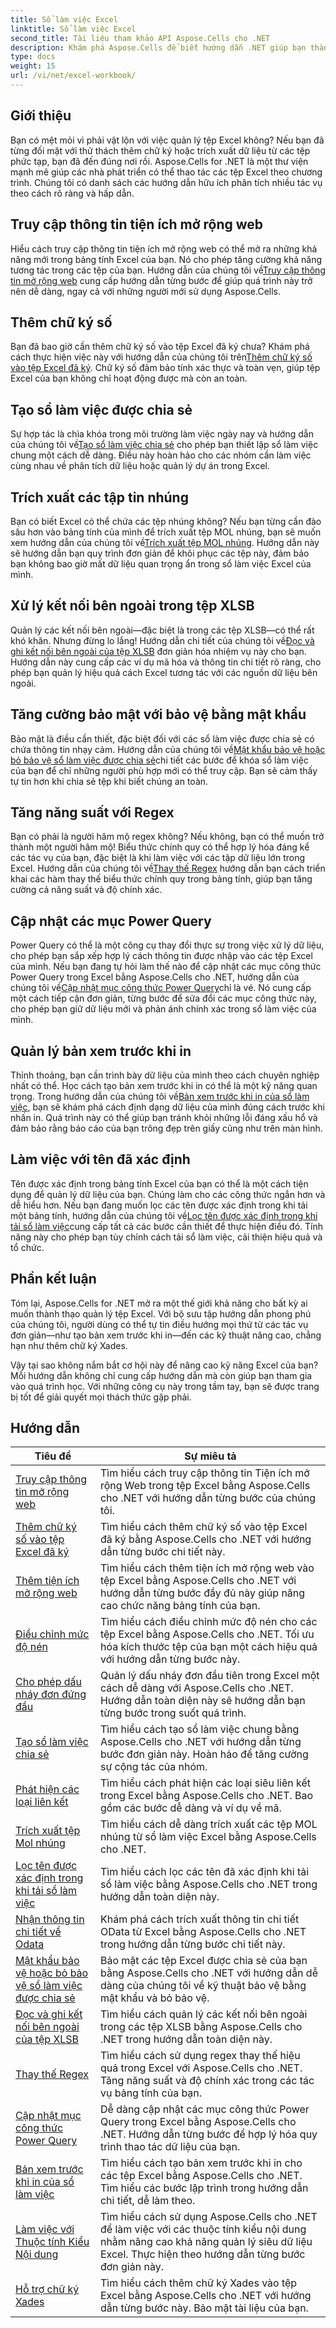 ```yaml
---
title: Sổ làm việc Excel
linktitle: Sổ làm việc Excel
second_title: Tài liệu tham khảo API Aspose.Cells cho .NET
description: Khám phá Aspose.Cells để biết hướng dẫn .NET giúp bạn thành thạo cách làm việc với bảng tính Excel bằng các ví dụ mã từng bước.
type: docs
weight: 15
url: /vi/net/excel-workbook/
---
```

## Giới thiệu

Bạn có mệt mỏi vì phải vật lộn với việc quản lý tệp Excel không? Nếu bạn đã từng đối mặt với thử thách thêm chữ ký hoặc trích xuất dữ liệu từ các tệp phức tạp, bạn đã đến đúng nơi rồi. Aspose.Cells for .NET là một thư viện mạnh mẽ giúp các nhà phát triển có thể thao tác các tệp Excel theo chương trình. Chúng tôi có danh sách các hướng dẫn hữu ích phân tích nhiều tác vụ theo cách rõ ràng và hấp dẫn.

## Truy cập thông tin tiện ích mở rộng web

Hiểu cách truy cập thông tin tiện ích mở rộng web có thể mở ra những khả năng mới trong bảng tính Excel của bạn. Nó cho phép tăng cường khả năng tương tác trong các tệp của bạn. Hướng dẫn của chúng tôi về[Truy cập thông tin mở rộng web](./access-web-extension-information/) cung cấp hướng dẫn từng bước để giúp quá trình này trở nên dễ dàng, ngay cả với những người mới sử dụng Aspose.Cells.

## Thêm chữ ký số

 Bạn đã bao giờ cần thêm chữ ký số vào tệp Excel đã ký chưa? Khám phá cách thực hiện việc này với hướng dẫn của chúng tôi trên[Thêm chữ ký số vào tệp Excel đã ký](./add-digital-signature-to-an-already-signed-excel-file/). Chữ ký số đảm bảo tính xác thực và toàn vẹn, giúp tệp Excel của bạn không chỉ hoạt động được mà còn an toàn.

## Tạo sổ làm việc được chia sẻ

 Sự hợp tác là chìa khóa trong môi trường làm việc ngày nay và hướng dẫn của chúng tôi về[Tạo sổ làm việc chia sẻ](./create-shared-workbook/) cho phép bạn thiết lập sổ làm việc chung một cách dễ dàng. Điều này hoàn hảo cho các nhóm cần làm việc cùng nhau về phân tích dữ liệu hoặc quản lý dự án trong Excel. 

## Trích xuất các tập tin nhúng

Bạn có biết Excel có thể chứa các tệp nhúng không? Nếu bạn từng cần đào sâu hơn vào bảng tính của mình để trích xuất tệp MOL nhúng, bạn sẽ muốn xem hướng dẫn của chúng tôi về[Trích xuất tệp MOL nhúng](./extract-embedded-mol-file/). Hướng dẫn này sẽ hướng dẫn bạn quy trình đơn giản để khôi phục các tệp này, đảm bảo bạn không bao giờ mất dữ liệu quan trọng ẩn trong sổ làm việc Excel của mình.

## Xử lý kết nối bên ngoài trong tệp XLSB

 Quản lý các kết nối bên ngoài—đặc biệt là trong các tệp XLSB—có thể rất khó khăn. Nhưng đừng lo lắng! Hướng dẫn chi tiết của chúng tôi về[Đọc và ghi kết nối bên ngoài của tệp XLSB](./read-and-write-external-connection-of-xlsb-file/) đơn giản hóa nhiệm vụ này cho bạn. Hướng dẫn này cung cấp các ví dụ mã hóa và thông tin chi tiết rõ ràng, cho phép bạn quản lý hiệu quả cách Excel tương tác với các nguồn dữ liệu bên ngoài. 

## Tăng cường bảo mật với bảo vệ bằng mật khẩu

 Bảo mật là điều cần thiết, đặc biệt đối với các sổ làm việc được chia sẻ có chứa thông tin nhạy cảm. Hướng dẫn của chúng tôi về[Mật khẩu bảo vệ hoặc bỏ bảo vệ sổ làm việc được chia sẻ](./password-protect-or-unprotect-shared-workbook/)chi tiết các bước để khóa sổ làm việc của bạn để chỉ những người phù hợp mới có thể truy cập. Bạn sẽ cảm thấy tự tin hơn khi chia sẻ tệp khi biết chúng an toàn.

## Tăng năng suất với Regex

 Bạn có phải là người hâm mộ regex không? Nếu không, bạn có thể muốn trở thành một người hâm mộ! Biểu thức chính quy có thể hợp lý hóa đáng kể các tác vụ của bạn, đặc biệt là khi làm việc với các tập dữ liệu lớn trong Excel. Hướng dẫn của chúng tôi về[Thay thế Regex](./regex-replace/) hướng dẫn bạn cách triển khai các hàm thay thế biểu thức chính quy trong bảng tính, giúp bạn tăng cường cả năng suất và độ chính xác.

## Cập nhật các mục Power Query

 Power Query có thể là một công cụ thay đổi thực sự trong việc xử lý dữ liệu, cho phép bạn sắp xếp hợp lý cách thông tin được nhập vào các tệp Excel của mình. Nếu bạn đang tự hỏi làm thế nào để cập nhật các mục công thức Power Query trong Excel bằng Aspose.Cells cho .NET, hướng dẫn của chúng tôi về[Cập nhật mục công thức Power Query](./update-power-query-formula-item/)chỉ là vé. Nó cung cấp một cách tiếp cận đơn giản, từng bước để sửa đổi các mục công thức này, cho phép bạn giữ dữ liệu mới và phản ánh chính xác trong sổ làm việc của mình.

## Quản lý bản xem trước khi in

 Thỉnh thoảng, bạn cần trình bày dữ liệu của mình theo cách chuyên nghiệp nhất có thể. Học cách tạo bản xem trước khi in có thể là một kỹ năng quan trọng. Trong hướng dẫn của chúng tôi về[Bản xem trước khi in của sổ làm việc](./workbook-print-preview/), bạn sẽ khám phá cách định dạng dữ liệu của mình đúng cách trước khi nhấn in. Quá trình này có thể giúp bạn tránh khỏi những lỗi đáng xấu hổ và đảm bảo rằng báo cáo của bạn trông đẹp trên giấy cũng như trên màn hình.

## Làm việc với tên đã xác định

 Tên được xác định trong bảng tính Excel của bạn có thể là một cách tiện dụng để quản lý dữ liệu của bạn. Chúng làm cho các công thức ngắn hơn và dễ hiểu hơn. Nếu bạn đang muốn lọc các tên được xác định trong khi tải một bảng tính, hướng dẫn của chúng tôi về[Lọc tên được xác định trong khi tải sổ làm việc](./filter-defined-names-while-loading-workbook/)cung cấp tất cả các bước cần thiết để thực hiện điều đó. Tính năng này cho phép bạn tùy chỉnh cách tải sổ làm việc, cải thiện hiệu quả và tổ chức.

## Phần kết luận

Tóm lại, Aspose.Cells for .NET mở ra một thế giới khả năng cho bất kỳ ai muốn thành thạo quản lý tệp Excel. Với bộ sưu tập hướng dẫn phong phú của chúng tôi, người dùng có thể tự tin điều hướng mọi thứ từ các tác vụ đơn giản—như tạo bản xem trước khi in—đến các kỹ thuật nâng cao, chẳng hạn như thêm chữ ký Xades. 

Vậy tại sao không nắm bắt cơ hội này để nâng cao kỹ năng Excel của bạn? Mỗi hướng dẫn không chỉ cung cấp hướng dẫn mà còn giúp bạn tham gia vào quá trình học. Với những công cụ này trong tầm tay, bạn sẽ được trang bị tốt để giải quyết mọi thách thức gặp phải. 


## Hướng dẫn 
| Tiêu đề | Sự miêu tả |
| --- | --- |
| [Truy cập thông tin mở rộng web](./access-web-extension-information/) | Tìm hiểu cách truy cập thông tin Tiện ích mở rộng Web trong tệp Excel bằng Aspose.Cells cho .NET với hướng dẫn từng bước của chúng tôi. |  
| [Thêm chữ ký số vào tệp Excel đã ký](./add-digital-signature-to-an-already-signed-excel-file/) | Tìm hiểu cách thêm chữ ký số vào tệp Excel đã ký bằng Aspose.Cells cho .NET với hướng dẫn từng bước chi tiết này. |  
| [Thêm tiện ích mở rộng web](./add-web-extension/) | Tìm hiểu cách thêm tiện ích mở rộng web vào tệp Excel bằng Aspose.Cells cho .NET với hướng dẫn từng bước đầy đủ này giúp nâng cao chức năng bảng tính của bạn. |  
| [Điều chỉnh mức độ nén](./adjust-compression-level/) | Tìm hiểu cách điều chỉnh mức độ nén cho các tệp Excel bằng Aspose.Cells cho .NET. Tối ưu hóa kích thước tệp của bạn một cách hiệu quả với hướng dẫn từng bước này. |  
| [Cho phép dấu nháy đơn đứng đầu](./allow-leading-apostrophe/) | Quản lý dấu nháy đơn đầu tiên trong Excel một cách dễ dàng với Aspose.Cells cho .NET. Hướng dẫn toàn diện này sẽ hướng dẫn bạn từng bước trong suốt quá trình. |  
| [Tạo sổ làm việc chia sẻ](./create-shared-workbook/) | Tìm hiểu cách tạo sổ làm việc chung bằng Aspose.Cells cho .NET với hướng dẫn từng bước đơn giản này. Hoàn hảo để tăng cường sự cộng tác của nhóm. |  
| [Phát hiện các loại liên kết](./detect-link-types/) | Tìm hiểu cách phát hiện các loại siêu liên kết trong Excel bằng Aspose.Cells cho .NET. Bao gồm các bước dễ dàng và ví dụ về mã. |  
| [Trích xuất tệp Mol nhúng](./extract-embedded-mol-file/) | Tìm hiểu cách dễ dàng trích xuất các tệp MOL nhúng từ sổ làm việc Excel bằng Aspose.Cells cho .NET. |  
| [Lọc tên được xác định trong khi tải sổ làm việc](./filter-defined-names-while-loading-workbook/) | Tìm hiểu cách lọc các tên đã xác định khi tải sổ làm việc bằng Aspose.Cells cho .NET trong hướng dẫn toàn diện này. |  
| [Nhận thông tin chi tiết về Odata](./get-odata-details/) | Khám phá cách trích xuất thông tin chi tiết OData từ Excel bằng Aspose.Cells cho .NET trong hướng dẫn từng bước chi tiết này. |  
| [Mật khẩu bảo vệ hoặc bỏ bảo vệ sổ làm việc được chia sẻ](./password-protect-or-unprotect-shared-workbook/) | Bảo mật các tệp Excel được chia sẻ của bạn bằng Aspose.Cells cho .NET với hướng dẫn dễ dàng của chúng tôi về kỹ thuật bảo vệ bằng mật khẩu và bỏ bảo vệ. |  
| [Đọc và ghi kết nối bên ngoài của tệp XLSB](./read-and-write-external-connection-of-xlsb-file/) | Tìm hiểu cách quản lý các kết nối bên ngoài trong các tệp XLSB bằng Aspose.Cells cho .NET trong hướng dẫn toàn diện này. |  
| [Thay thế Regex](./regex-replace/) | Tìm hiểu cách sử dụng regex thay thế hiệu quả trong Excel với Aspose.Cells cho .NET. Tăng năng suất và độ chính xác trong các tác vụ bảng tính của bạn. |  
| [Cập nhật mục công thức Power Query](./update-power-query-formula-item/) | Dễ dàng cập nhật các mục công thức Power Query trong Excel bằng Aspose.Cells cho .NET. Hướng dẫn từng bước để hợp lý hóa quy trình thao tác dữ liệu của bạn. |  
| [Bản xem trước khi in của sổ làm việc](./workbook-print-preview/) | Tìm hiểu cách tạo bản xem trước khi in cho các tệp Excel bằng Aspose.Cells cho .NET. Tìm hiểu các bước lập trình trong hướng dẫn chi tiết, dễ làm theo. |  
| [Làm việc với Thuộc tính Kiểu Nội dung](./working-with-content-type-properties/) | Tìm hiểu cách sử dụng Aspose.Cells cho .NET để làm việc với các thuộc tính kiểu nội dung nhằm nâng cao khả năng quản lý siêu dữ liệu Excel. Thực hiện theo hướng dẫn từng bước đơn giản này. |  
| [Hỗ trợ chữ ký Xades](./xades-signature-support/) | Tìm hiểu cách thêm chữ ký Xades vào tệp Excel bằng Aspose.Cells cho .NET với hướng dẫn từng bước này. Bảo mật tài liệu của bạn. |  